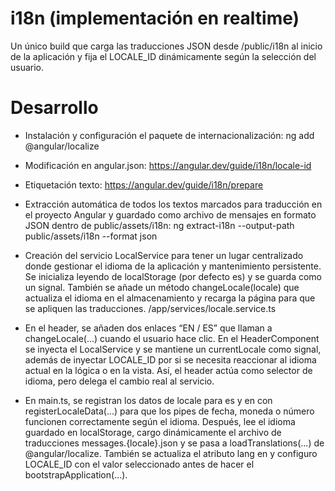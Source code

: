 # i18n (implementación en realtime)
  Un único build que carga las traducciones JSON desde /public/i18n al inicio de la aplicación y fija el LOCALE_ID dinámicamente según la selección del usuario.

# Desarrollo

- Instalación y configuración el paquete de internacionalización:
    ng add @angular/localize

- Modificación en angular.json:
    https://angular.dev/guide/i18n/locale-id

- Etiquetación texto:
    https://angular.dev/guide/i18n/prepare

- Extracción automática de todos los textos marcados para traducción en el proyecto Angular y guardado como archivo de mensajes en formato JSON dentro de public/assets/i18n:
    ng extract-i18n --output-path public/assets/i18n --format json

- Creación del servicio LocalService para tener un lugar centralizado donde gestionar el idioma de la aplicación y mantenimiento persistente. Se inicializa leyendo de localStorage (por defecto es) y se guarda como un signal. También se añade un método changeLocale(locale) que actualiza el idioma en el almacenamiento y recarga la página para que se apliquen las traducciones. /app/services/locale.service.ts

- En el header, se añaden dos enlaces “EN / ES” que llaman a changeLocale(...) cuando el usuario hace clic. En el HeaderComponent se inyecta el LocalService y se mantiene un currentLocale como signal, además de inyectar LOCALE_ID por si se necesita reaccionar al idioma actual en la lógica o en la vista. Así, el header actúa como selector de idioma, pero delega el cambio real al servicio.

- En main.ts, se registran los datos de locale para es y en con registerLocaleData(...) para que los pipes de fecha, moneda o número funcionen correctamente según el idioma. Después, lee el idioma guardado en localStorage, cargo dinámicamente el archivo de traducciones messages.{locale}.json y se pasa a loadTranslations(...) de @angular/localize. También se actualiza el atributo lang en <html> y configuro LOCALE_ID con el valor seleccionado antes de hacer el bootstrapApplication(...).

